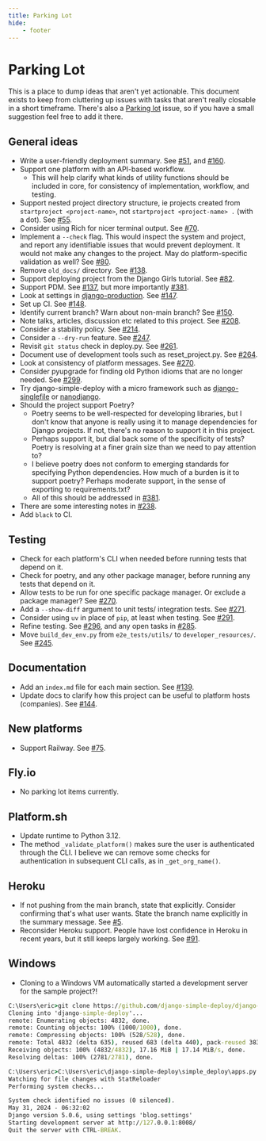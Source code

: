 ```yaml
---
title: Parking Lot
hide:
    - footer
---
```


# Parking Lot

This is a place to dump ideas that aren't yet actionable. This document exists to keep from cluttering up issues with tasks that aren't really closable in a short timeframe. There's also a [Parking lot](https://github.com/django-simple-deploy/django-simple-deploy/issues/337) issue, so if you have a small suggestion feel free to add it there.

General ideas
---

- Write a user-friendly deployment summary. See [#51](https://github.com/django-simple-deploy/django-simple-deploy/issues/51), and [#160](https://github.com/django-simple-deploy/django-simple-deploy/issues/160).
- Support one platform with an API-based workflow.
    - This will help clarify what kinds of utility functions should be included in core, for consistency of implementation, workflow, and testing.
- Support nested project directory structure, ie projects created from `startproject <project-name>`, not `startproject <project-name> .` (with a dot). See [#55](https://github.com/django-simple-deploy/django-simple-deploy/issues/55).
- Consider using Rich for nicer terminal output. See [#70](https://github.com/django-simple-deploy/django-simple-deploy/issues/70).
- Implement a `--check` flag. This would inspect the system and project, and report any identifiable issues that would prevent deployment. It would not make any changes to the project. May do platform-specific validation as well? See [#80](https://github.com/django-simple-deploy/django-simple-deploy/issues/80).
- Remove `old_docs/` directory. See [#138](https://github.com/django-simple-deploy/django-simple-deploy/issues/138).
- Support deploying project from the Django Girls tutorial. See [#82](https://github.com/django-simple-deploy/django-simple-deploy/issues/82).
- Support PDM. See [#137](https://github.com/django-simple-deploy/django-simple-deploy/issues/137), but more importantly [#381](https://github.com/django-simple-deploy/django-simple-deploy/issues/381).
- Look at settings in [django-production](https://github.com/lincolnloop/django-production). See [#147](https://github.com/django-simple-deploy/django-simple-deploy/issues/147).
- Set up CI. See [#148](https://github.com/django-simple-deploy/django-simple-deploy/issues/148).
- Identify current branch? Warn about non-main branch? See [#150](https://github.com/django-simple-deploy/django-simple-deploy/issues/150).
- Note talks, articles, discussion etc related to this project. See [#208](https://github.com/django-simple-deploy/django-simple-deploy/issues/208).
- Consider a stability policy. See [#214](https://github.com/django-simple-deploy/django-simple-deploy/issues/214).
- Consider a `--dry-run` feature. See [#247](https://github.com/django-simple-deploy/django-simple-deploy/issues/247).
- Revisit `git status` check in deploy.py. See [#261](https://github.com/django-simple-deploy/django-simple-deploy/issues/261).
- Document use of development tools such as reset_project.py. See [#264](https://github.com/django-simple-deploy/django-simple-deploy/issues/264).
- Look at consistency of platform messages. See [#270](https://github.com/django-simple-deploy/django-simple-deploy/issues/264).
- Consider pyupgrade for finding old Python idioms that are no longer needed. See [#299](https://github.com/django-simple-deploy/django-simple-deploy/issues/299).
- Try django-simple-deploy with a micro framework such as [django-singlefile](https://github.com/andrewgodwin/django-singlefile) or [nanodjango](https://github.com/radiac/nanodjango).
- Should the project support Poetry?
    - Poetry seems to be well-respected for developing libraries, but I don't know that anyone is really using it to manage dependencies for Django projects. If not, there's no reason to support it in this project.
    - Perhaps support it, but dial back some of the specificity of tests? Poetry is resolving at a finer grain size than we need to pay attention to?
    - I believe poetry does not conform to emerging standards for specifying Python dependencies. How much of a burden is it to support poetry? Perhaps moderate support, in the sense of exporting to requirements.txt?
    - All of this should be addressed in [#381](https://github.com/django-simple-deploy/django-simple-deploy/issues/381).
- There are some interesting notes in [#238](https://github.com/django-simple-deploy/django-simple-deploy/issues/238).
- Add `black` to CI.

Testing
---

- Check for each platform's CLI when needed before running tests that depend on it.
- Check for poetry, and any other package manager, before running any tests that depend on it.
- Allow tests to be run for one specific package manager. Or exclude a package manager? See [#270](https://github.com/django-simple-deploy/django-simple-deploy/issues/270).
- Add a `--show-diff` argument to unit tests/ integration tests. See [#271](https://github.com/django-simple-deploy/django-simple-deploy/issues/271).
- Consider using `uv` in place of `pip`, at least when testing. See [#291](https://github.com/django-simple-deploy/django-simple-deploy/issues/291).
- Refine testing. See [#296](https://github.com/django-simple-deploy/django-simple-deploy/issues/296), and any open tasks in [#285](https://github.com/django-simple-deploy/django-simple-deploy/issues/285).
- Move `build_dev_env.py` from `e2e_tests/utils/` to `developer_resources/`. See [#245](https://github.com/django-simple-deploy/django-simple-deploy/issues/245).

Documentation
---

- Add an `index.md` file for each main section. See [#139](https://github.com/django-simple-deploy/django-simple-deploy/issues/139).
- Update docs to clarify how this project can be useful to platform hosts (companies). See [#144](https://github.com/django-simple-deploy/django-simple-deploy/issues/144).

New platforms
---

- Support Railway. See [#75](https://github.com/django-simple-deploy/django-simple-deploy/issues/75).


Fly.io
---

- No parking lot items currently.

Platform.sh
---

- Update runtime to Python 3.12.
- The method `_validate_platform()` makes sure the user is authenticated through the CLI. I believe we can remove some checks for authentication in subsequent CLI calls, as in `_get_org_name()`.


Heroku
---

- If not pushing from the main branch, state that explicitly. Consider confirming that's what user wants. State the branch name explicitly in the summary message. See [#5](https://github.com/django-simple-deploy/django-simple-deploy/issues/5).
- Reconsider Heroku support. People have lost confidence in Heroku in recent years, but it still keeps largely working. See [#91](https://github.com/django-simple-deploy/django-simple-deploy/issues/91).


Windows
---

- Cloning to a Windows VM automatically started a development server for the sample project?!

```cmd
C:\Users\eric>git clone https://github.com/django-simple-deploy/django-simple-deploy.git
Cloning into 'django-simple-deploy'...
remote: Enumerating objects: 4832, done.
remote: Counting objects: 100% (1000/1000), done.
remote: Compressing objects: 100% (528/528), done.
remote: Total 4832 (delta 635), reused 683 (delta 440), pack-reused 3832
Receiving objects: 100% (4832/4832), 17.16 MiB | 17.14 MiB/s, done.
Resolving deltas: 100% (2781/2781), done.

C:\Users\eric>C:\Users\eric\django-simple-deploy\simple_deploy\apps.py changed, reloading.
Watching for file changes with StatReloader
Performing system checks...

System check identified no issues (0 silenced).
May 31, 2024 - 06:32:02
Django version 5.0.6, using settings 'blog.settings'
Starting development server at http://127.0.0.1:8008/
Quit the server with CTRL-BREAK.
```